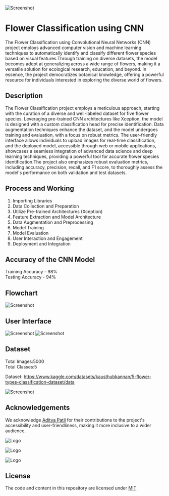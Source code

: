 ![Screenshot](https://i.imgur.com/32iIUQQ.jpg)

# Flower Classification using CNN

The Flower Classification using Convolutional Neural Networks (CNN) project employs advanced computer vision and machine learning techniques to automatically identify and classify different flower species based on visual features.Through training on diverse datasets, the model becomes adept at generalizing across a wide range of flowers, making it a versatile solution for ecological research, education, and beyond. In essence, the project democratizes botanical knowledge, offering a powerful resource for individuals interested in exploring the diverse world of flowers.


## Description
The Flower Classification project employs a meticulous approach, starting with the curation of a diverse and well-labeled dataset for five flower species. Leveraging pre-trained CNN architectures like Xception, the model is designed with a custom classification head for precise identification. Data augmentation techniques enhance the dataset, and the model undergoes training and evaluation, with a focus on robust metrics. The user-friendly interface allows individuals to upload images for real-time classification, and the deployed model, accessible through web or mobile applications, showcases a seamless integration of advanced data science and deep learning techniques, providing a powerful tool for accurate flower species identification.The project also emphasizes robust evaluation metrics, including accuracy, precision, recall, and F1 score, to thoroughly assess the model's performance on both validation and test datasets.


## Process and Working
1) Importing Libraries
2) Data Collection and Preparation
3) Utilize Pre-trained Architectures (Xception)
4) Feature Extraction and Model Architecture
5) Data Augmentation and Preprocessing
6) Model Training
7) Model Evaluation
8) User Interaction and Engagement
9) Deployment and Integration

## Accuracy of the CNN Model
Training Accuracy - 98%   
Testing Accuracy - 94%

## Flowchart
![Screenshot](https://i.imgur.com/1fNJEac.png)

## User Interface
![Screenshot](https://i.imgur.com/toSWmWF.png)
![Screenshot](https://i.imgur.com/Hp9LNtB.png)

## Dataset
Total Images:5000    
Total Classes:5

Dataset: https://www.kaggle.com/datasets/kausthubkannan/5-flower-types-classification-dataset/data

![Screenshot](https://i.imgur.com/lbpT9mz.png)
## Acknowledgements
We acknowledge [Aditya Patil](https://github.com/Adityathere) for their contributions to the project's accessibility and user-friendliness, making it more inclusive to a wider audience.


![Logo](https://www.gradio.app/_app/immutable/assets/gradio.CHB5adID.svg)

![Logo](https://jupyter.org/assets/logos/rectanglelogo-greytext-orangebody-greymoons.svg)

![Logo](https://www.kaggle.com/static/images/site-logo.svg)

## License
The code and content in this repository are licensed under [MIT](https://choosealicense.com/licenses/mit/)


